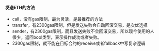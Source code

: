 #### 发送ETH的方法

- call，没有gas限制，最为灵活，是最推荐的方法
- transfer，有2300gas限制，但是发送失败会自动回滚交易，是次优选择
- sender，有2300gas限制，而且发送失败不会回滚交易，所以现今使用的人很少。返回bool类型，表示操作成功或者失败。
- 2300gas限制，就不能在目标合约的receive或者fallback中写复杂逻辑